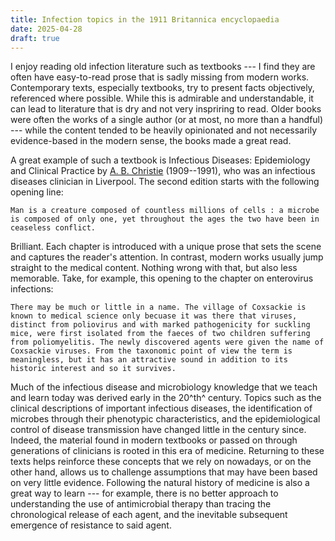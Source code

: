 ```yaml
---
title: Infection topics in the 1911 Britannica encyclopaedia
date: 2025-04-28
draft: true
---
```


I enjoy reading old infection literature such as textbooks --- I find they are often have easy-to-read prose that is sadly missing from modern works. Contemporary texts, especially textbooks, try to present facts objectively, referenced where possible. While this is admirable and understandable, it can lead to literature that is dry and not very inspriring to read. Older books were often the works of a single author (or at most, no more than a handful) --- while the content tended to be heavily opinionated and not necessarily evidence-based in the modern sense, the books made a great read. 

A great example of such a textbook is Infectious Diseases: Epidemiology and Clinical Practice by [A. B. Christie](https://history.rcp.ac.uk/inspiring-physicians/andrew-barnett-christie) (1909--1991), who was an infectious diseases clinician in Liverpool. The second edition starts with the following opening line:

    Man is a creature composed of countless millions of cells : a microbe is composed of only one, yet throughout the ages the two have been in ceaseless conflict. 

Brilliant. Each chapter is introduced with a unique prose that sets the scene and captures the reader's attention. In contrast, modern works usually jump straight to the medical content. Nothing wrong with that, but also less memorable. Take, for example, this opening to the chapter on enterovirus infections:

    There may be much or little in a name. The village of Coxsackie is known to medical science only becuase it was there that viruses, distinct from poliovirus and with marked pathogenicity for suckling mice, were first isolated from the faeces of two children suffering from poliomyelitis. The newly discovered agents were given the name of Coxsackie viruses. From the taxonomic point of view the term is meaningless, but it has an attractive sound in addition to its historic interest and so it survives.

Much of the infectious disease and microbiology knowledge that we teach and learn today was derived early in the 20^th^ century. Topics such as the clinical descriptions of important infectious diseases, the identification of microbes through their phenotypic characteristics, and the epidemiological control of disease transmission have changed little in the century since. Indeed, the material found in modern textbooks or passed on through generations of clinicians is rooted in this era of medicine. Returning to these texts helps reinforce these concepts that we rely on nowadays, or on the other hand, allows us to challenge assumptions that may have been based on very little evidence. Following the natural history of medicine is also a great way to learn --- for example, there is no better approach to understanding the use of antimicrobial therapy than tracing the chronological release of each agent, and the inevitable subsequent emergence of resistance to said agent.
